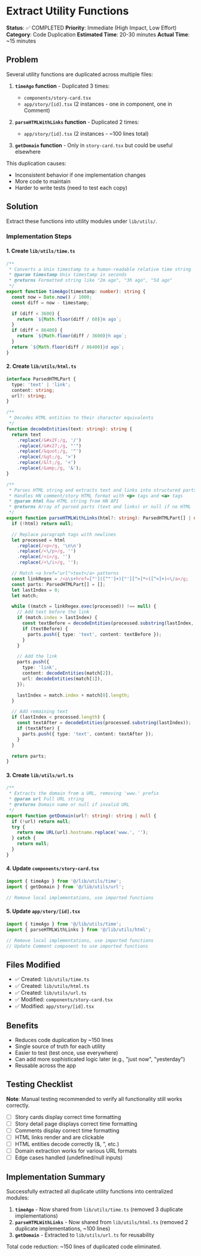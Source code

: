 # Extract Utility Functions

**Status**: ✅ COMPLETED
**Priority**: Immediate (High Impact, Low Effort)
**Category**: Code Duplication
**Estimated Time**: 20-30 minutes
**Actual Time**: ~15 minutes

## Problem

Several utility functions are duplicated across multiple files:

1. **`timeAgo` function** - Duplicated 3 times:
   - `components/story-card.tsx`
   - `app/story/[id].tsx` (2 instances - one in component, one in Comment)

2. **`parseHTMLWithLinks` function** - Duplicated 2 times:
   - `app/story/[id].tsx` (2 instances - ~100 lines total)

3. **`getDomain` function** - Only in `story-card.tsx` but could be useful elsewhere

This duplication causes:
- Inconsistent behavior if one implementation changes
- More code to maintain
- Harder to write tests (need to test each copy)

## Solution

Extract these functions into utility modules under `lib/utils/`.

### Implementation Steps

#### 1. Create `lib/utils/time.ts`

```typescript
/**
 * Converts a Unix timestamp to a human-readable relative time string
 * @param timestamp Unix timestamp in seconds
 * @returns Formatted string like "2m ago", "3h ago", "5d ago"
 */
export function timeAgo(timestamp: number): string {
  const now = Date.now() / 1000;
  const diff = now - timestamp;

  if (diff < 3600) {
    return `${Math.floor(diff / 60)}m ago`;
  }
  if (diff < 86400) {
    return `${Math.floor(diff / 3600)}h ago`;
  }
  return `${Math.floor(diff / 86400)}d ago`;
}
```

#### 2. Create `lib/utils/html.ts`

```typescript
interface ParsedHTMLPart {
  type: 'text' | 'link';
  content: string;
  url?: string;
}

/**
 * Decodes HTML entities to their character equivalents
 */
function decodeEntities(text: string): string {
  return text
    .replace(/&#x2F;/g, '/')
    .replace(/&#x27;/g, "'")
    .replace(/&quot;/g, '"')
    .replace(/&gt;/g, '>')
    .replace(/&lt;/g, '<')
    .replace(/&amp;/g, '&');
}

/**
 * Parses HTML string and extracts text and links into structured parts
 * Handles HN comment/story HTML format with <p> tags and <a> tags
 * @param html Raw HTML string from HN API
 * @returns Array of parsed parts (text and links) or null if no HTML
 */
export function parseHTMLWithLinks(html?: string): ParsedHTMLPart[] | null {
  if (!html) return null;

  // Replace paragraph tags with newlines
  let processed = html
    .replace(/<p>/g, '\n\n')
    .replace(/<\/p>/g, '')
    .replace(/<i>/g, '')
    .replace(/<\/i>/g, '');

  // Match <a href="url">text</a> patterns
  const linkRegex = /<a\s+href=["']([^"']+)["'][^>]*>([^<]+)<\/a>/g;
  const parts: ParsedHTMLPart[] = [];
  let lastIndex = 0;
  let match;

  while ((match = linkRegex.exec(processed)) !== null) {
    // Add text before the link
    if (match.index > lastIndex) {
      const textBefore = decodeEntities(processed.substring(lastIndex, match.index));
      if (textBefore) {
        parts.push({ type: 'text', content: textBefore });
      }
    }

    // Add the link
    parts.push({
      type: 'link',
      content: decodeEntities(match[2]),
      url: decodeEntities(match[1]),
    });

    lastIndex = match.index + match[0].length;
  }

  // Add remaining text
  if (lastIndex < processed.length) {
    const textAfter = decodeEntities(processed.substring(lastIndex));
    if (textAfter) {
      parts.push({ type: 'text', content: textAfter });
    }
  }

  return parts;
}
```

#### 3. Create `lib/utils/url.ts`

```typescript
/**
 * Extracts the domain from a URL, removing 'www.' prefix
 * @param url Full URL string
 * @returns Domain name or null if invalid URL
 */
export function getDomain(url?: string): string | null {
  if (!url) return null;
  try {
    return new URL(url).hostname.replace('www.', '');
  } catch {
    return null;
  }
}
```

#### 4. Update `components/story-card.tsx`

```typescript
import { timeAgo } from '@/lib/utils/time';
import { getDomain } from '@/lib/utils/url';

// Remove local implementations, use imported functions
```

#### 5. Update `app/story/[id].tsx`

```typescript
import { timeAgo } from '@/lib/utils/time';
import { parseHTMLWithLinks } from '@/lib/utils/html';

// Remove local implementations, use imported functions
// Update Comment component to use imported functions
```

## Files Modified

- ✅ Created: `lib/utils/time.ts`
- ✅ Created: `lib/utils/html.ts`
- ✅ Created: `lib/utils/url.ts`
- ✅ Modified: `components/story-card.tsx`
- ✅ Modified: `app/story/[id].tsx`

## Benefits

- Reduces code duplication by ~150 lines
- Single source of truth for each utility
- Easier to test (test once, use everywhere)
- Can add more sophisticated logic later (e.g., "just now", "yesterday")
- Reusable across the app

## Testing Checklist

**Note**: Manual testing recommended to verify all functionality still works correctly.

- [ ] Story cards display correct time formatting
- [ ] Story detail page displays correct time formatting
- [ ] Comments display correct time formatting
- [ ] HTML links render and are clickable
- [ ] HTML entities decode correctly (&amp;, &quot;, etc.)
- [ ] Domain extraction works for various URL formats
- [ ] Edge cases handled (undefined/null inputs)

## Implementation Summary

Successfully extracted all duplicate utility functions into centralized modules:

1. **`timeAgo`** - Now shared from `lib/utils/time.ts` (removed 3 duplicate implementations)
2. **`parseHTMLWithLinks`** - Now shared from `lib/utils/html.ts` (removed 2 duplicate implementations, ~100 lines)
3. **`getDomain`** - Extracted to `lib/utils/url.ts` for reusability

Total code reduction: ~150 lines of duplicated code eliminated.
